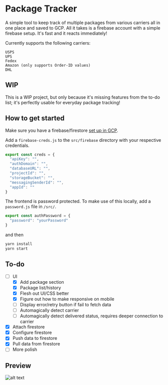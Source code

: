 # Package Tracker
A simple tool to keep track of multiple packages from various carriers all in one place and saved to GCP. All it takes is a firebase account with a simple firebase setup. It's fast and it reacts immediately!

Currently supports the following carriers:
```
USPS
UPS
Fedex
Amazon (only supports Order-ID values)
DHL
```

## WIP

This is a WIP project, but only because it's missing features from the to-do list; it's perfectly usable for everyday package tracking!

## How to get started
Make sure you have a firebase/firestore [set up in GCP](https://firebase.google.com/docs/firestore/quickstart#create).

Add a `firebase-creds.js` to the `src/firebase` directory with your respective credentials.

```js
export const creds = {
  "apiKey": "",
  "authDomain": "",
  "databaseURL": "",
  "projectId": "",
  "storageBucket": "",
  "messagingSenderId": "",
  "appId": ""
}
```

The frontend is password protected. To make use of this locally, add a `password.js` file in `/src/`.

```js
export const authPassword = {
  "password": "yourPassword"
}
```

and then

```bash
yarn install
yarn start
```

## To-do
- [ ] UI
  - [x] Add package section
  - [x] Package list/history
  - [x] Flesh out UI/CSS better
  - [x] Figure out how to make responsive on mobile
  - [ ] Display error/retry button if fail to fetch data
  - [ ] Automagically detect carrier
  - [ ] Automagically detect delivered status, requires deeper connection to carrier
- [x] Attach firestore
- [x] Configure firestore
- [x] Push data to firestore
- [x] Pull data from firestore
- [ ] More polish

## Preview
![alt text](./src/assets/preview.gif)